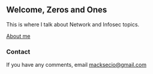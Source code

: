 ## Welcome, Zeros and Ones

This is where I talk about Network and Infosec topics.

<a href="https://macksecio.github.com/about">About me</a>

### Contact

If you have any comments, email [macksecio@gmail.com](mailto:macksecio@gmail.com)
